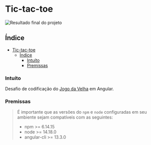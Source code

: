 Tic-tac-toe
===========

![Resultado final do projeto](assets/image/preview.png)

## Índice
- [Tic-tac-toe](#tic-tac-toe)
  - [Índice](#índice)
    - [Intuíto](#intuíto)
    - [Premissas](#premissas)

### Intuíto
Desafio de codificação do [Jogo da Velha](https://pt.wikipedia.org/wiki/Jogo_da_velha) em Angular.

### Premissas
> É importante que as versões do `npm` e `node` configuradas em seu ambiente sejam compatíveis com as seguintes: 
>  * npm  >= 6.14.15
>  * node >= 14.18.0
>  * angular-cli >= 13.3.0
